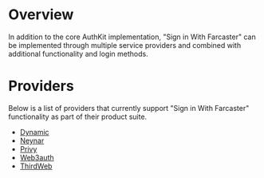 # Overview

In addition to the core AuthKit implementation, "Sign in With Farcaster" can be implemented through multiple service providers and combined with additional functionality and login methods.

# Providers

Below is a list of providers that currently support "Sign in With Farcaster" functionality as part of their product suite.

- [Dynamic](https://docs.dynamic.xyz/guides/integrations/sign-in-with-farcaster)
- [Neynar](https://docs.neynar.com/docs/how-to-let-users-connect-farcaster-accounts-with-write-access-for-free-using-sign-in-with-neynar-siwn)
- [Privy](https://docs.privy.io/guide/react/recipes/misc/farcaster)
- [Web3auth](https://web3auth.io/docs/guides/farcaster-sfa-web)
- [ThirdWeb](https://github.com/thirdweb-example/thirdweb-siwf)
